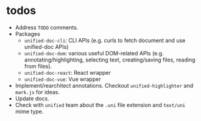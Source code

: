 # todos

- Address `TODO` comments.
- Packages
  - `unified-doc-cli`: CLI APIs (e.g. curls to fetch document and use unified-doc APIs)
  - `unified-doc-dom`: various useful DOM-related APIs (e.g. annotating/highlighting, selecting text, creating/saving files, reading from files).
  - `unified-doc-react`: React wrapper
  - `unified-doc-vue`: Vue wrapper
- Implement/rearchitect annotations.  Checkout `unified-highlighter` and `mark.js` for ideas.
- Update docs.
- Check with `unified` team about the `.uni` file extension and `text/uni` mime type.
